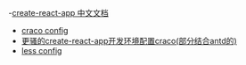 




-[create-react-app 中文文档](https://www.html.cn/create-react-app/docs/documentation-intro/)
- [craco config](https://github.com/gsoft-inc/craco/blob/master/packages/craco/README.md#configuration-overview)
- [更骚的create-react-app开发环境配置craco(部分结合antd的)](https://segmentfault.com/a/1190000038221692)
- [less config](http://lesscss.org/usage/#command-line-usage-options)